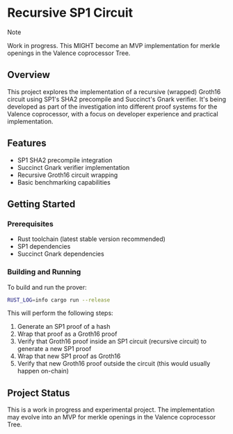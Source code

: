 # Recursive SP1 Circuit

>[!NOTE]
> Work in progress.
> This MIGHT become an MVP implementation for merkle openings
> in the Valence coprocessor Tree.

## Overview

This project explores the implementation of a recursive (wrapped) Groth16 circuit using SP1's SHA2 precompile and Succinct's Gnark verifier. It's being developed as part of the investigation into different proof systems for the Valence coprocessor, with a focus on developer experience and practical implementation.

## Features

- SP1 SHA2 precompile integration
- Succinct Gnark verifier implementation
- Recursive Groth16 circuit wrapping
- Basic benchmarking capabilities

## Getting Started

### Prerequisites

- Rust toolchain (latest stable version recommended)
- SP1 dependencies
- Succinct Gnark dependencies

### Building and Running

To build and run the prover:

```bash
RUST_LOG=info cargo run --release
```

This will perform the following steps:

1. Generate an SP1 proof of a hash
2. Wrap that proof as a Groth16 proof
3. Verify that Groth16 proof inside an SP1 circuit (recursive circuit) to generate a new SP1 proof
4. Wrap that new SP1 proof as Groth16
5. Verify that new Groth16 proof outside the circuit (this would usually happen on-chain)

## Project Status

This is a work in progress and experimental project. The implementation may evolve into an MVP for merkle openings in the Valence coprocessor Tree.
